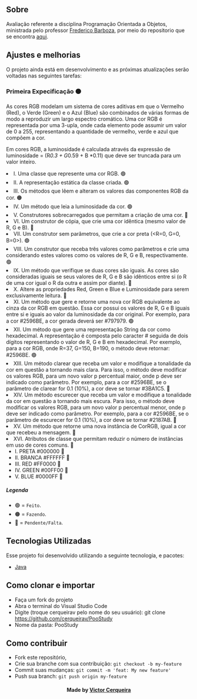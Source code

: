 <a id="about"></a>

## Sobre



   Avaliação referente a disciplina Programação Orientada a Objetos, ministrada pelo professor [Frederico Barboza](http://lattes.cnpq.br/2897532678011764), por meio do repositorio que se encontra [aqui](https://github.com/pooinf008/inf008-20211/tree/master/especificacao).

<a id="features"></a>

## Ajustes e melhorias

O projeto ainda está em desenvolvimento e as próximas atualizações serão voltadas nas seguintes tarefas:

<h3>Primeira Expecificação 🟠</h3>
     <p>
      As cores RGB modelam um sistema de cores aditivas em que o Vermelho (Red), o Verde (Green) e o Azul (Blue) são combinados de várias formas de modo a reproduzir um largo espectro cromático. Uma cor RGB é representada por uma 3-upla, onde cada elemento pode assumir um valor de 0 a 255, representando a quantidade de vermelho, verde e azul que compõem a cor.
  
  Em cores RGB, a luminosidade é calculada através da expressão de luminosidade = (R*0.3 + G*0.59 + B *0.11) que deve ser truncada para um valor inteiro.
    </p>
        <li> I. Uma classe que represente uma cor RGB. 🟢
        <li> II. A representação estática da classe criada. 🟢
        <li> III. Os métodos que lêem e alteram os valores das componentes RGB da cor. 🟠
        <li> IV. Um método que leia a luminosidade da cor. 🟢
        <li> V. Construtores sobrecarregados que permitam a criação de uma cor. 🔴
        <li> VI. Um construtor de cópia, que crie uma cor idêntica (mesmo valor de R, G e B). 🔴
        <li> VII. Um construtor sem parâmetros, que crie a cor preta (<R=0, G=0, B=0>). 🟢
        <li> VIII. Um construtor que receba três valores como parâmetros e crie uma considerando estes valores como os valores de R, G e B, respectivamente. 🟢
        <li> IX. Um método que verifique se duas cores são iguais. As cores são consideradas iguais se seus valores de R, G e B são idênticos entre si (o R de uma cor igual o R da outra e assim por diante). 🔴
        <li> X. Altere as propriedades Red, Green e Blue e Luminosidade para serem exclusivamente leitura. 🔴
        <li> XI. Um método que gere e retorne uma nova cor RGB equivalente ao cinza da cor RGB em questão. Essa cor possui os valores de R, G e B iguais entre si e iguais ao valor da luminosidade da cor original. Por exemplo, para a cor #2596BE, a cor gerada deverá ser #797979.  🟢
        <li> XII. Um método que gere uma representação String da cor como hexadecimal. A representação é composta pelo caracter # seguida de dois dígitos representando o valor de R, G e B em hexadecimal. Por exemplo, para a cor RGB, onde R=37, G=150, B=190, o método deve retornar: #2596BE.  🟢
        <li> XIII. Um método clarear que receba um valor e modifique a tonalidade da cor em questão a tornando mais clara. Para isso, o método deve modificar os valores RGB, para um novo valor p percentual maior, onde p deve ser indicado como parâmetro. Por exemplo, para a cor  #2596BE, se o parâmetro de clarear for 0.1 (10%), a cor deve se tornar #3BA1C5. 🔴
        <li> XIV. Um método escurecer que receba um valor e modifique a tonalidade da cor em questão a tornando mais escura. Para isso, o método deve modificar os valores RGB, para um novo valor p percentual menor, onde p deve ser indicado como parâmetro. Por exemplo, para a cor  #2596BE, se o parâmetro de escurecer for 0.1 (10%), a cor deve se tornar #2187AB. 🔴
        <li> XV. Um método que retorne uma nova instância de CorRGB, igual a cor que recebeu a mensagem. 🔴
        <li> XVI. Atributos de classe que permitam reduzir o número de instâncias em uso de cores comuns. 🔴
            <ul>
                <li> I.   PRETA #000000 🔴
                <li> II.  BRANCA #FFFFFF 🔴
                <li> III. RED #FF0000 🔴
                <li> IV.  GREEN #00FF00 🔴
                <li> V.   BLUE #0000FF 🔴
            </ul>

##### Legenda
- 🟢 = `Feito`.
- 🟠 = `Fazendo`.
- 🔴 = `Pendente/Falta`.

<a id="technologies-used"></a>

## Tecnologias Utilizadas

Esse projeto foi desenvolvido utilizando a seguinte tecnologia, e pacotes:

- [Java](https://www.java.com/pt-BR/)

<a id="how-to-use"></a>

## Como clonar e importar

- Faça um fork do projeto
- Abra o terminal do Visual Studio Code
- Digite (troque cerqueirav pelo nome do seu usuário): git clone https://github.com/cerqueirav/PooStudy
- Nome da pasta: PooStudy


<a id="how-to-contribute"></a>

## Como contribuir

- Fork este repositório,
- Crie sua branche com sua contribuição: `git checkout -b my-feature`
- Commit suas mudanças: `git commit -m 'feat: My new feature' `
- Push sua branch: `git push origin my-feature`

<h4 align="center">
    Made by <a href="https://github.com/cerqueirav" target="_blank">Victor Cerqueira</a>
</h4>